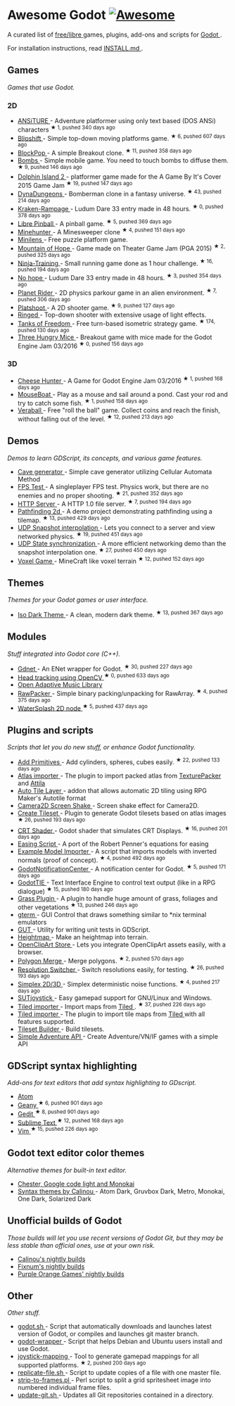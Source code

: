 <h1>
 Awesome Godot
 <a href="https://github.com/sindresorhus/awesome">
  <img alt="Awesome" src="https://cdn.rawgit.com/sindresorhus/awesome/d7305f38d29fed78fa85652e3a63e154dd8e8829/media/badge.svg"/>
 </a>
</h1>
<p>
 A curated list of
 <a href="https://gnu.org/philosophy/free-sw.html">
  free/libre
 </a>
 games, plugins, add-ons and scripts for
 <a href="http://godotengine.org">
  Godot
 </a>
 .
</p>
<p>
 For installation instructions, read
 <a href="https://github.com/Calinou/awesome-godot/blob/master/INSTALL.md">
  INSTALL.md
 </a>
 .
</p>
<h2>
 Games
</h2>
<p>
 <em>
  Games that use Godot.
 </em>
</p>
<h3>
 2D
</h3>
<ul>
 <li>
  <a href="https://github.com/w84death/ansiture">
   ANSiTURE
  </a>
  -  Adventure platformer using only text based (DOS ANSi) characters
  <sup>
   &#9733 1, pushed 340 days ago
  </sup>
 </li>
 <li>
  <a href="https://github.com/wardsky/blipshift">
   Blipshift
  </a>
  - Simple top-down moving platforms game.
  <sup>
   &#9733 6, pushed 607 days ago
  </sup>
 </li>
 <li>
  <a href="https://github.com/vnen/blockpop">
   BlockPop
  </a>
  - A simple Breakout clone.
  <sup>
   &#9733 11, pushed 358 days ago
  </sup>
 </li>
 <li>
  <a href="https://github.com/randyyaj/Bombs">
   Bombs
  </a>
  - Simple mobile game. You need to touch bombs to diffuse them.
  <sup>
   &#9733 9, pushed 146 days ago
  </sup>
 </li>
 <li>
  <a href="https://github.com/janmarcano/Dolphin-Island-2">
   Dolphin Island 2
  </a>
  - platformer game made for the A Game By It's Cover 2015 Game Jam
  <sup>
   &#9733 19, pushed 147 days ago
  </sup>
 </li>
 <li>
  <a href="https://github.com/akien-mga/dynadungeons">
   DynaDungeons
  </a>
  - Bomberman clone in a fantasy universe.
  <sup>
   &#9733 43, pushed 214 days ago
  </sup>
 </li>
 <li>
  <a href="https://github.com/randyyaj/Kraken-Rampage">
   Kraken-Rampage
  </a>
  - Ludum Dare 33 entry made in 48 hours.
  <sup>
   &#9733 0, pushed 378 days ago
  </sup>
 </li>
 <li>
  <a href="https://github.com/Calinou/libre-pinball">
   Libre Pinball
  </a>
  - A pinball game.
  <sup>
   &#9733 5, pushed 369 days ago
  </sup>
 </li>
 <li>
  <a href="https://github.com/genete/Minehunter">
   Minehunter
  </a>
  - A Minesweeper clone
  <sup>
   &#9733 4, pushed 151 days ago
  </sup>
 </li>
 <li>
  <a href="http://kobuge-games.github.io/minilens/">
   Minilens
  </a>
  - Free puzzle platform game.
 </li>
 <li>
  <a href="https://github.com/w84death/mountain-of-hope">
   Mountain of Hope
  </a>
  - Game made on Theater Game Jam (PGA 2015)
  <sup>
   &#9733 2, pushed 325 days ago
  </sup>
 </li>
 <li>
  <a href="https://github.com/KOBUGE-Games/Ninja-Training">
   Ninja-Training
  </a>
  - Small running game done as 1 hour challenge.
  <sup>
   &#9733 16, pushed 194 days ago
  </sup>
 </li>
 <li>
  <a href="https://github.com/sergicollado/no_hope_LD33">
   No hope
  </a>
  - Ludum Dare 33 entry made in 48 hours.
  <sup>
   &#9733 3, pushed 354 days ago
  </sup>
 </li>
 <li>
  <a href="https://github.com/FEDE0D/Planet-Rider">
   Planet Rider
  </a>
  - 2D physics parkour game in an alien environment.
  <sup>
   &#9733 7, pushed 306 days ago
  </sup>
 </li>
 <li>
  <a href="https://github.com/Calinou/platshoot">
   Platshoot
  </a>
  - A 2D shooter game.
  <sup>
   &#9733 9, pushed 127 days ago
  </sup>
 </li>
 <li>
  <a href="https://github.com/KOBUGE-Games/ringed">
   Ringed
  </a>
  - Top-down shooter with extensive usage of light effects.
 </li>
 <li>
  <a href="https://github.com/w84death/Tanks-of-Freedom">
   Tanks of Freedom
  </a>
  - Free turn-based isometric strategy game.
  <sup>
   &#9733 174, pushed 130 days ago
  </sup>
 </li>
 <li>
  <a href="https://github.com/delstuff/threeHungryMice">
   Three Hungry Mice
  </a>
  - Breakout game with mice made for the Godot Engine Jam 03/2016
  <sup>
   &#9733 0, pushed 156 days ago
  </sup>
 </li>
</ul>
<h3>
 3D
</h3>
<ul>
 <li>
  <a href="https://github.com/khairul169/cheese-hunter">
   Cheese Hunter
  </a>
  - A Game for Godot Engine Jam 03/2016
  <sup>
   &#9733 1, pushed 168 days ago
  </sup>
 </li>
 <li>
  <a href="https://github.com/CowThing/MouseBoat">
   MouseBoat
  </a>
  - Play as a mouse and sail around a pond. Cast your rod and try to catch some fish.
  <sup>
   &#9733 1, pushed 158 days ago
  </sup>
 </li>
 <li>
  <a href="https://github.com/Veraball/veraball">
   Veraball
  </a>
  - Free "roll the ball" game. Collect coins and reach the finish, without falling out of the level.
  <sup>
   &#9733 12, pushed 213 days ago
  </sup>
 </li>
</ul>
<h2>
 Demos
</h2>
<p>
 <em>
  Demos to learn GDScript, its concepts, and various game features.
 </em>
</p>
<ul>
 <li>
  <a href="https://gitlab.com/TeddyDD/Godot-Cave-Generato">
   Cave generator
  </a>
  - Simple cave generator utilizing Cellular Automata Method
 </li>
 <li>
  <a href="https://github.com/Calinou/fps-test">
   FPS Test
  </a>
  - A singleplayer FPS test. Physics work, but there are no enemies and no proper shooting.
  <sup>
   &#9733 21, pushed 352 days ago
  </sup>
 </li>
 <li>
  <a href="https://github.com/KOBUGE-Games/godot-httpd">
   HTTP Server
  </a>
  - A HTTP 1.0 file server.
  <sup>
   &#9733 7, pushed 194 days ago
  </sup>
 </li>
 <li>
  <a href="https://github.com/FEDE0D/godot-pathfinding2d-demo">
   Pathfinding 2d
  </a>
  - A demo project demonstrating pathfinding using a tilemap.
  <sup>
   &#9733 13, pushed 429 days ago
  </sup>
 </li>
 <li>
  <a href="https://github.com/jrimclean/godot-snapshot-interpolation-demo">
   UDP Snapshot interpolation
  </a>
  - Lets you connect to a server and view networked physics.
  <sup>
   &#9733 19, pushed 451 days ago
  </sup>
 </li>
 <li>
  <a href="https://github.com/jrimclean/godot-state-sync-demo">
   UDP State synchronization
  </a>
  - A more efficient networking demo than the snapshot interpolation one.
  <sup>
   &#9733 27, pushed 450 days ago
  </sup>
 </li>
 <li>
  <a href="https://github.com/toger5/Godot-Voxel-Game-MineCraftClone">
   Voxel Game
  </a>
  - MineCraft like voxel terrain
  <sup>
   &#9733 12, pushed 152 days ago
  </sup>
 </li>
</ul>
<h2>
 Themes
</h2>
<p>
 <em>
  Themes for your Godot games or user interface.
 </em>
</p>
<ul>
 <li>
  <a href="https://github.com/GalanCM/Iso-Themes">
   Iso Dark Theme
  </a>
  - A clean, modern dark theme.
  <sup>
   &#9733 13, pushed 367 days ago
  </sup>
 </li>
</ul>
<h2>
 Modules
</h2>
<p>
 <em>
  Stuff integrated into Godot core (C++).
 </em>
</p>
<ul>
 <li>
  <a href="https://github.com/jrimclean/gdnet">
   Gdnet
  </a>
  - An ENet wrapper for Godot.
  <sup>
   &#9733 30, pushed 227 days ago
  </sup>
 </li>
 <li>
  <a href="https://github.com/antarktikali/godot-opencv-gpu-perspective">
   Head tracking using OpenCV
  </a>
  <sup>
   &#9733 0, pushed 633 days ago
  </sup>
 </li>
 <li>
  <a href="https://github.com/oamldev/oamlGodotModule">
   Open Adaptive Music Library
  </a>
 </li>
 <li>
  <a href="https://github.com/jrimclean/rawpacker">
   RawPacker
  </a>
  - Simple binary packing/unpacking for RawArray.
  <sup>
   &#9733 4, pushed 375 days ago
  </sup>
 </li>
 <li>
  <a href="https://github.com/laverneth/WaterSplash">
   WaterSplash 2D node
  </a>
  <sup>
   &#9733 5, pushed 437 days ago
  </sup>
 </li>
</ul>
<h2>
 Plugins and scripts
</h2>
<p>
 <em>
  Scripts that let you do new stuff, or enhance Godot functionality.
 </em>
</p>
<ul>
 <li>
  <a href="https://github.com/TheHX/add_primitives">
   Add Primitives
  </a>
  - Add cylinders, spheres, cubes easily.
  <sup>
   &#9733 22, pushed 133 days ago
  </sup>
 </li>
 <li>
  <a href="https://github.com/Geequlim/godot-code/tree/master/addons/atlas_importer">
   Atlas importer
  </a>
  - The plugin to import packed atlas from
  <a href="https://www.codeandweb.com/texturepacker">
   TexturePacker
  </a>
  and
  <a href="https://github.com/r-lyeh/attila">
   Attila
  </a>
 </li>
 <li>
  <a href="https://github.com/leezh/autotile">
   Auto Tile Layer
  </a>
  -  addon that allows automatic 2D tiling using RPG Maker's Autotile format
 </li>
 <li>
  <a href="http://godotengine.org/qa/438/camera2d-screen-shake-extension">
   Camera2D Screen Shake
  </a>
  - Screen shake effect for Camera2D.
 </li>
 <li>
  <a href="https://github.com/vinod8990/godot_plugins">
   Create Tileset
  </a>
  - Plugin to generate Godot tilesets based on atlas images
  <sup>
   &#9733 26, pushed 193 days ago
  </sup>
 </li>
 <li>
  <a href="https://github.com/henriquelalves/SimpleGodotCRTShader">
   CRT Shader
  </a>
  - Godot shader that simulates CRT Displays.
  <sup>
   &#9733 16, pushed 201 days ago
  </sup>
 </li>
 <li>
  <a href="https://github.com/impmja/godot-easing">
   Easing Script
  </a>
  - A port of the Robert Penner's equations for easing
 </li>
 <li>
  <a href="https://github.com/TheHX/godot_examples">
   Example Model Importer
  </a>
  - A script that imports models with inverted normals (proof of concept).
  <sup>
   &#9733 4, pushed 492 days ago
  </sup>
 </li>
 <li>
  <a href="https://github.com/didier-v/GodotNotificationCenter">
   GodotNotificationCenter
  </a>
  - A notification center for Godot.
  <sup>
   &#9733 5, pushed 171 days ago
  </sup>
 </li>
 <li>
  <a href="https://github.com/henriquelalves/GodotTIE">
   GodotTIE
  </a>
  - Text Interface Engine to control text output (like in a RPG dialogue)
  <sup>
   &#9733 15, pushed 180 days ago
  </sup>
 </li>
 <li>
  <a href="https://github.com/marcosbitetti/grass_plugin_4_godot">
   Grass Plugin
  </a>
  - A plugin to handle huge amount of grass, foliages and other vegetations
  <sup>
   &#9733 13, pushed 246 days ago
  </sup>
 </li>
 <li>
  <a href="https://github.com/TeddyDD/gterm">
   gterm
  </a>
  - GUI Control that draws something similar to *nix terminal emulators
 </li>
 <li>
  <a href="https://github.com/bitwes/Gut">
   GUT
  </a>
  - Utility for writing unit tests in GDScript.
 </li>
 <li>
  <a href="https://gist.github.com/TheHX/94a83dea1a0f932d5805">
   Heightmap
  </a>
  - Make an heightmap into terrain.
 </li>
 <li>
  <a href="https://github.com/vinod8990/godot_plugins/tree/master/OpenClipArt_Store">
   OpenClipArt Store
  </a>
  - Lets you integrate OpenClipArt assets easily, with a browser.
 </li>
 <li>
  <a href="https://github.com/ScyDev/Godot-Scripts">
   Polygon Merge
  </a>
  - Merge polygons.
  <sup>
   &#9733 2, pushed 570 days ago
  </sup>
 </li>
 <li>
  <a href="https://github.com/vinod8990/godot_plugins">
   Resolution Switcher
  </a>
  - Switch resolutions easily, for testing.
  <sup>
   &#9733 26, pushed 193 days ago
  </sup>
 </li>
 <li>
  <a href="https://github.com/OvermindDL1/Godot-Helpers">
   Simplex 2D/3D
  </a>
  - Simplex deterministic noise functions.
  <sup>
   &#9733 4, pushed 217 days ago
  </sup>
 </li>
 <li>
  <a href="https://gitlab.com/shine-upon-thee/joystick">
   SUTjoystick
  </a>
  - Easy gamepad support for GNU/Linux and Windows.
 </li>
 <li>
  <a href="https://github.com/MrGreenTea/GodotTiledImporter">
   Tiled importer
  </a>
  - Import maps from
  <a href="http://mapeditor.org">
   Tiled
  </a>
  .
  <sup>
   &#9733 37, pushed 226 days ago
  </sup>
 </li>
 <li>
  <a href="https://github.com/Geequlim/godot-code/tree/master/addons/tiled_importer">
   Tiled importer
  </a>
  - The plugin to import tile maps from
  <a href="http://www.mapeditor.org/">
   Tiled
  </a>
  with all features supported.
 </li>
 <li>
  <a href="https://gist.github.com/Calinou/27e979ab0a35500c3381">
   Tileset Builder
  </a>
  - Build tilesets.
 </li>
 <li>
  <a href="https://github.com/Qudware/godot-adventure-api">
   Simple Adventure API
  </a>
  - Create Adventure/VN/IF games with a simple API
 </li>
</ul>
<h2>
 GDScript syntax highlighting
</h2>
<p>
 <em>
  Add-ons for text editors that add syntax highlighting to GDscript.
 </em>
</p>
<ul>
 <li>
  <a href="https://atom.io/packages/lang-gdscript">
   Atom
  </a>
 </li>
 <li>
  <a href="https://github.com/haimat/GDScript-Geany">
   Geany
  </a>
  <sup>
   &#9733 6, pushed 901 days ago
  </sup>
 </li>
 <li>
  <a href="https://github.com/haimat/GDScript-gedit">
   Gedit
  </a>
  <sup>
   &#9733 8, pushed 901 days ago
  </sup>
 </li>
 <li>
  <a href="https://github.com/beefsack/GDScript-sublime">
   Sublime Text
  </a>
  <sup>
   &#9733 12, pushed 168 days ago
  </sup>
 </li>
 <li>
  <a href="https://github.com/quabug/vim-gdscript">
   Vim
  </a>
  <sup>
   &#9733 15, pushed 226 days ago
  </sup>
 </li>
</ul>
<h2>
 Godot text editor color themes
</h2>
<p>
 <em>
  Alternative themes for built-in text editor.
 </em>
</p>
<ul>
 <li>
  <a href="https://github.com/Geequlim/godot-code/tree/master/styles/syntax">
   Chester, Google code light and Monokai
  </a>
 </li>
 <li>
  <a href="https://github.com/Calinou/godot-syntax-themes">
   Syntax themes by Calinou
  </a>
  - Atom Dark, Gruvbox Dark, Metro, Monokai, One Dark, Solarized Dark
 </li>
</ul>
<h2>
 Unofficial builds of Godot
</h2>
<p>
 <em>
  Those builds will let you use recent versions of Godot Git, but they may be less stable than official ones, use at your own risk.
 </em>
</p>
<ul>
 <li>
  <a href="http://archive.hugo.pro/godot/">
   Calinou's nightly builds
  </a>
 </li>
 <li>
  <a href="http://fixnum.org/godot/">
   Fixnum's nightly builds
  </a>
 </li>
 <li>
  <a href="http://purpleorangegames.com/godot/">
   Purple Orange Games' nightly builds
  </a>
 </li>
</ul>
<h2>
 Other
</h2>
<p>
 <em>
  Other stuff.
 </em>
</p>
<ul>
 <li>
  <a href="https://github.com/adolson/godot-stuff/blob/master/godot.sh">
   godot.sh
  </a>
  - Script that automatically downloads and launches latest version of Godot, or compiles and launches git master branch.
 </li>
 <li>
  <a href="https://github.com/nsrosenqvist/godot-wrapper.git">
   godot-wrapper
  </a>
  - Script that helps Debian and Ubuntu users install and use Godot.
 </li>
 <li>
  <a href="https://github.com/Hinsbart/joystick-mapping">
   joystick-mapping
  </a>
  - Tool to generate gamepad mappings for all supported platforms.
  <sup>
   &#9733 2, pushed 200 days ago
  </sup>
 </li>
 <li>
  <a href="https://github.com/adolson/godot-stuff/blob/master/replicate-file.sh">
   replicate-file.sh
  </a>
  - Script to update copies of a file with one master file.
 </li>
 <li>
  <a href="https://github.com/adolson/godot-stuff/blob/master/strip-to-frames.pl">
   strip-to-frames.pl
  </a>
  - Perl script to split a grid spritesheet image into numbered individual frame files.
 </li>
 <li>
  <a href="https://gist.github.com/Calinou/93938dc92484bc5e89f0">
   update-git.sh
  </a>
  - Updates all Git repositories contained in a directory.
 </li>
</ul>
